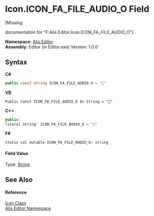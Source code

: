 # Icon.ICON_FA_FILE_AUDIO_O Field
 

\[Missing <summary> documentation for "F:Alis.Editor.Icon.ICON_FA_FILE_AUDIO_O"\]

**Namespace:**&nbsp;<a href="b150ade4-39de-a232-5f06-d3cdc1b2c538">Alis.Editor</a><br />**Assembly:**&nbsp;Editor (in Editor.exe) Version: 1.0.0

## Syntax

**C#**<br />
``` C#
public const string ICON_FA_FILE_AUDIO_O = ""
```

**VB**<br />
``` VB
Public Const ICON_FA_FILE_AUDIO_O As String = ""
```

**C++**<br />
``` C++
public:
literal String^ ICON_FA_FILE_AUDIO_O = ""
```

**F#**<br />
``` F#
static val mutable ICON_FA_FILE_AUDIO_O: string
```


#### Field Value
Type: <a href="https://docs.microsoft.com/dotnet/api/system.string" target="_blank">String</a>

## See Also


#### Reference
<a href="cc0f883c-67f8-f772-c6d7-a60b129f22a7">Icon Class</a><br /><a href="b150ade4-39de-a232-5f06-d3cdc1b2c538">Alis.Editor Namespace</a><br />